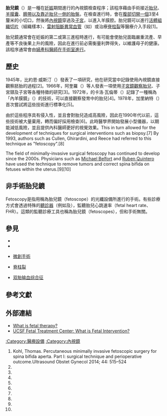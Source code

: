**胎兒鏡**（）是一種在[妊娠](../Page/妊娠.md "wikilink")期間進行的內視鏡檢查程序；該程序藉由手術接近[胎兒](https://zh.wikipedia.org/wiki/胎兒 "wikilink")、[羊膜囊](https://zh.wikipedia.org/wiki/羊膜囊 "wikilink")、[臍帶以及靠近胎兒一側的](https://zh.wikipedia.org/wiki/臍帶 "wikilink")[胎盤](../Page/胎盤.md "wikilink")。在檢查進行時，會在[腹部切開一個](https://zh.wikipedia.org/wiki/腹部 "wikilink")3至4釐米的小切口，然後將[內視鏡](../Page/內視鏡.md "wikilink")穿過及[子宮](https://zh.wikipedia.org/wiki/子宮 "wikilink")，以進入羊膜腔。胎兒鏡可以進行[活體組織切片](../Page/活體組織切片.md "wikilink")（組織樣本）、[雷射阻斷異常血管](https://zh.wikipedia.org/wiki/雷射 "wikilink")（如）或治療[脊柱裂](../Page/脊柱裂.md "wikilink")等醫療介入手段\[1\]。

胎兒鏡通常會在妊娠的第二或第三進程時進行，有可能會使胎兒面臨嚴重流產、早產等不良後果上升的風險，因此在進行前必需衡量利弊得失，以維護母子的健康。該程序通常會由[婦產科醫師在](../Page/婦產科學.md "wikilink")[手術室進行](https://zh.wikipedia.org/wiki/手術室 "wikilink")。

## 歷史

1945年，比約恩·威斯汀（）發表了一項研究，他在研究當中記錄使用內視鏡直接觀察胚胎的過程\[2\]。1966年，阿奎羅（）等人發表一項使用[子宮鏡觀察胎兒](https://zh.wikipedia.org/wiki/子宮鏡 "wikilink")、子宮頸及子宮等各種特徵的研究\[3\]。1972年，的卡洛·瓦倫蒂（）記錄了一種稱為「內羊膜鏡」（）的技術，可以直接觀察發育中的胎兒\[4\]。1978年，加里納特（）首次嘗試將這些技術進行標準化\[5\]。

由於這些程序具有侵入性，並且會對胎兒造成高風險，因此在1990年代以前，這些技術被大量棄用，轉而偏好採用檢查\[6\]。此時醫學界開始發展小型儀器，以期能減低風險，並且提供內科醫師更好的視覺效果。This in turn allowed for the development of techniques for surgical interventions such as biopsy.\[7\] By 1993, authors such as Cullen, Ghirardini, and Reece had referred to this technique as "fetoscopy".\[8\]

The field of minimally-invasive surgical fetoscopy has continued to develop since the 2000s. Physicians such as [Michael Belfort](https://zh.wikipedia.org/wiki/Michael_Belfort "wikilink") and [Ruben Quintero](https://zh.wikipedia.org/wiki/Ruben_Quintero "wikilink") have used the technique to remove tumors and correct spina bifida on fetuses within the uterus.\[9\]\[10\]

## 非手術胎兒鏡

Fetoscopy是指用稱為胎兒鏡（fetoscope）的光纖設備所進行的手術。有些診療方式會透過特殊的[聽診器](../Page/聽診器.md "wikilink")（例如及），監聽胎兒心跳速率（fetal heart rate、FHR）。這類的監聽診療工具也稱為胎兒鏡（fetoscopes），但和手術無關。

## 參見

  -
  -
  - [微創手術](../Page/微創手術.md "wikilink")

  - [脊柱裂](../Page/脊柱裂.md "wikilink")

  - [双胎输血综合征](../Page/双胎输血综合征.md "wikilink")

## 參考文獻

## 外部連結

  - [What is fetal therapy?](http://www.naftnet.org/WhatisFetalTherapy/tabid/66/Default.aspx)
  - [UCSF Fetal Treatment Center: What is Fetal Intervention?](http://fetus.ucsfmedicalcenter.org/our_team/fetal_intervention.asp)

[:Category:醫療設備](https://zh.wikipedia.org/wiki/Category:醫療設備 "wikilink") [:Category:內視鏡](https://zh.wikipedia.org/wiki/Category:內視鏡 "wikilink")

1.  Kohl, Thomas. Percutaneous minimally invasive fetoscopic surgery for spina bifida aperta. Part I: surgical technique and perioperative outcome.Ultrasound Obstet Gynecol 2014; 44: 515–524
2.
3.
4.
5.
6.
7.
8.
9.
10.